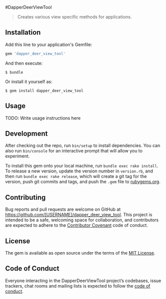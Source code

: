 #DapperDeerViewTool

>Creates various view specific methods for applications.

## Installation

Add this line to your application's Gemfile:

```ruby
gem 'dapper_deer_view_tool'
```

And then execute:

    $ bundle

Or install it yourself as:

    $ gem install dapper_deer_view_tool

## Usage

TODO: Write usage instructions here

## Development

After checking out the repo, run `bin/setup` to install dependencies. You can also run `bin/console` for an interactive prompt that will allow you to experiment.

To install this gem onto your local machine, run `bundle exec rake install`. To release a new version, update the version number in `version.rb`, and then run `bundle exec rake release`, which will create a git tag for the version, push git commits and tags, and push the `.gem` file to [rubygems.org](https://rubygems.org).

## Contributing

Bug reports and pull requests are welcome on GitHub at https://github.com/[USERNAME]/dapper_deer_view_tool. This project is intended to be a safe, welcoming space for collaboration, and contributors are expected to adhere to the [Contributor Covenant](http://contributor-covenant.org) code of conduct.

## License

The gem is available as open source under the terms of the [MIT License](http://opensource.org/licenses/MIT).

## Code of Conduct

Everyone interacting in the DapperDeerViewTool project’s codebases, issue trackers, chat rooms and mailing lists is expected to follow the [code of conduct](https://github.com/[USERNAME]/dapper_deer_view_tool/blob/master/CODE_OF_CONDUCT.md).

